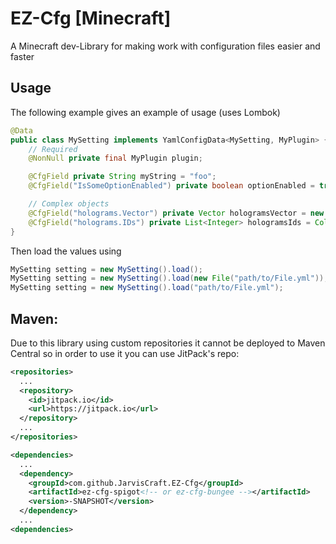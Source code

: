 # EZ-Cfg [Minecraft]
A Minecraft dev-Library for making work with configuration files easier and faster
## Usage
The following example gives an example of usage (uses Lombok)
```java
@Data
public class MySetting implements YamlConfigData<MySetting, MyPlugin> {
    // Required
    @NonNull private final MyPlugin plugin;

    @CfgField private String myString = "foo";
    @CfgField("IsSomeOptionEnabled") private boolean optionEnabled = true;

    // Complex objects
    @CfgField("holograms.Vector") private Vector hologramsVector = new Vector(0.0, 1.25, 0.0);
    @CfgField("holograms.IDs") private List<Integer> hologramsIds = Collections.emptyList();
}
```
Then load the values using
```Java
MySetting setting = new MySetting().load();
MySetting setting = new MySetting().load(new File("path/to/File.yml"));
MySetting setting = new MySetting().load("path/to/File.yml");
```
## Maven:
Due to this library using custom repositories it cannot be deployed to Maven Central so in order to use it you can use JitPack's repo:
```xml
<repositories>
  ...
  <repository>
    <id>jitpack.io</id>
    <url>https://jitpack.io</url>
  </repository>
  ...
</repositories>
```
```xml
<dependencies>
  ...
  <dependency>
    <groupId>com.github.JarvisCraft.EZ-Cfg</groupId>
    <artifactId>ez-cfg-spigot<!-- or ez-cfg-bungee --></artifactId>
    <version>-SNAPSHOT</version>
  </dependency>
  ...
<dependencies>
```
